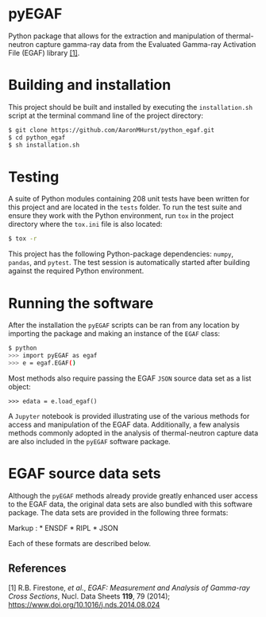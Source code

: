 # pyEGAF

Python package that allows for the extraction and manipulation of thermal-neutron capture gamma-ray data from the Evaluated Gamma-ray Activation File (EGAF) library [[1]](#1).

# Building and installation

This project should be built and installed by executing the `installation.sh` script at the terminal command line of the project directory:

```Bash
$ git clone https://github.com/AaronMHurst/python_egaf.git
$ cd python_egaf
$ sh installation.sh
```

# Testing

A suite of Python modules containing 208 unit tests have been written for this project and are located in the `tests` folder.  To run the test suite and ensure they work with the Python environment, run `tox` in the project directory where the `tox.ini` file is also located:

```Bash
$ tox -r
```

This project has the following Python-package dependencies: `numpy`, `pandas`, and `pytest`.  The test session is automatically started after building against the required Python environment.

# Running the software

After the installation the `pyEGAF` scripts can be ran from any location by importing the package and making an instance of the `EGAF` class:

```Bash
$ python
>>> import pyEGAF as egaf
>>> e = egaf.EGAF()
```

Most methods also require passing the EGAF `JSON` source data set as a list object:

```
>>> edata = e.load_egaf()
```

A `Jupyter` notebook is provided illustrating use of the various methods for access and manipulation of the EGAF data.  Additionally, a few analysis methods commonly adopted in the analysis of thermal-neutron capture data are also included in the `pyEGAF` software package.

# EGAF source data sets

Although the `pyEGAF` methods already provide greatly enhanced user access to the EGAF data, the original data sets are also bundled with this software package.  The data sets are provided in the following three formats:

Markup : * ENSDF
         * RIPL
	 * JSON

Each of these formats are described below.

















## References
<a id="1">[1]</a>
R.B. Firestone, *et al*., *EGAF: Measurement and Analysis of Gamma-ray Cross Sections*,
Nucl. Data Sheets **119**, 79 (2014);
https://www.doi.org/10.1016/j.nds.2014.08.024

